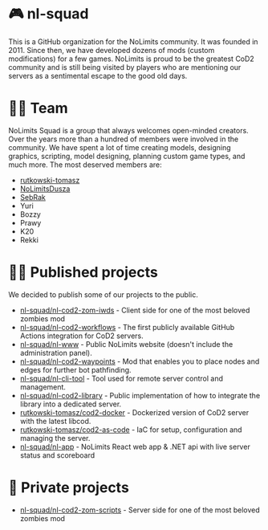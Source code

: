 # 🎮 nl-squad

This is a GitHub organization for the NoLimits community. It was founded in 2011. Since then, we have developed dozens of mods (custom modifications) for a few games. NoLimits is proud to be the greatest CoD2 community and is still being visited by players who are mentioning our servers as a sentimental escape to the good old days. 

# 👏🏻 Team

NoLimits Squad is a group that always welcomes open-minded creators. Over the years more than a hundred of members were involved in the community. We have spent a lot of time creating models, designing graphics, scripting, model designing, planning custom game types, and much more. The most deserved members are:

- [rutkowski-tomasz](https://github.com/rutkowski-tomasz)
- [NoLimitsDusza](https://github.com/NoLimitsDusza)
- [SebRak](https://github.com/SebRak)
- Yuri
- Bozzy
- Prawy
- K20
- Rekki

# 👐🏻 Published projects

We decided to publish some of our projects to the public.

- [nl-squad/nl-cod2-zom-iwds](https://github.com/nl-squad/nl-cod2-zom-iwds) - Client side for one of the most beloved zombies mod
- [nl-squad/nl-cod2-workflows](https://github.com/nl-squad/nl-cod2-workflows) - The first publicly available GitHub Actions integration for CoD2 servers.
- [nl-squad/nl-www](https://github.com/nl-squad/nl-www) - Public NoLimits website (doesn't include the administration panel).
- [nl-squad/nl-cod2-waypoints](https://github.com/nl-squad/nl-cod2-waypoints) - Mod that enables you to place nodes and edges for further bot pathfinding.
- [nl-squad/nl-cli-tool](https://github.com/nl-squad/nl-cli-tool) - Tool used for remote server control and management.
- [nl-squad/nl-cod2-library](https://github.com/nl-squad/nl-cod2-library) - Public implementation of how to integrate the library into a dedicated server.
- [rutkowski-tomasz/cod2-docker](https://github.com/rutkowski-tomasz/cod2-docker) - Dockerized version of CoD2 server with the latest libcod.
- [rutkowski-tomasz/cod2-as-code](https://github.com/rutkowski-tomasz/cod2-as-code) - IaC for setup, configuration and managing the server.
- [nl-squad/nl-app](https://github.com/nl-squad/nl-app) - NoLimits React web app & .NET api with live server status and scoreboard

# 🥸 Private projects

- [nl-squad/nl-cod2-zom-scripts](https://github.com/nl-squad/nl-cod2-zom-scripts) - Server side for one of the most beloved zombies mod
